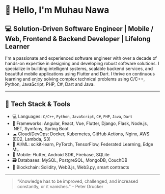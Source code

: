 # 👋 Hello, I'm Muhau Nawa

## 💻 Solution-Driven Software Engineer | Mobile / Web, Frontend & Backend Developer | Lifelong Learner

I'm a passionate and experienced software engineer with over a decade of hands-on expertise in designing and developing robust software solutions. I specialize in building intelligent systems, scalable backend services, and beautiful mobile applications using Flutter and Dart. I thrive on continuous learning and enjoy solving complex technical problems using C/C++, Python, JavaScript, PHP, C#, Dart and Java.

---

## 🧰 Tech Stack & Tools

- 💻 Languages: `C/C++`, `Python`, `JavaScript`, `C#`, `PHP`, `Java`, `Dart`
- 🧱 Frameworks: Angular, React, Vue, Flutter, Django, Flask, Node.js, .NET, Symfony, Spring Boot
- ☁ Cloud/DevOps: Docker, Kubernetes, GitHub Actions, Nginx, AWS (EC2, Lambda, S3)
- 🧠 AI/ML: scikit-learn, PyTorch, TensorFlow, Federated Learning, Edge ML
- 📱 Mobile: Flutter, Android SDK, Firebase, SQLite
- 🗃️ Databases: MySQL, PostgreSQL, MongoDB, CouchDB
- 🔗 Blockchain: Solidity, Web3.js, Web3.py, smart contracts

---

> “Knowledge has to be improved, challenged, and increased constantly, or it vanishes.” – Peter Drucker
